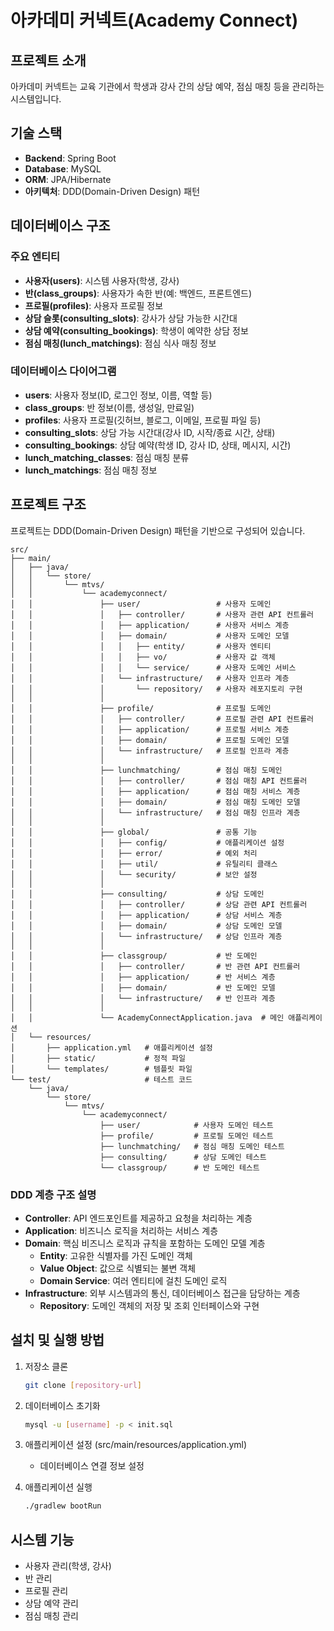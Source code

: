 # 아카데미 커넥트(Academy Connect)

## 프로젝트 소개
아카데미 커넥트는 교육 기관에서 학생과 강사 간의 상담 예약, 점심 매칭 등을 관리하는 시스템입니다.

## 기술 스택
- **Backend**: Spring Boot
- **Database**: MySQL
- **ORM**: JPA/Hibernate
- **아키텍처**: DDD(Domain-Driven Design) 패턴

## 데이터베이스 구조

### 주요 엔티티
- **사용자(users)**: 시스템 사용자(학생, 강사)
- **반(class_groups)**: 사용자가 속한 반(예: 백엔드, 프론트엔드)
- **프로필(profiles)**: 사용자 프로필 정보
- **상담 슬롯(consulting_slots)**: 강사가 상담 가능한 시간대
- **상담 예약(consulting_bookings)**: 학생이 예약한 상담 정보
- **점심 매칭(lunch_matchings)**: 점심 식사 매칭 정보

### 데이터베이스 다이어그램
- **users**: 사용자 정보(ID, 로그인 정보, 이름, 역할 등)
- **class_groups**: 반 정보(이름, 생성일, 만료일)
- **profiles**: 사용자 프로필(깃허브, 블로그, 이메일, 프로필 파일 등)
- **consulting_slots**: 상담 가능 시간대(강사 ID, 시작/종료 시간, 상태)
- **consulting_bookings**: 상담 예약(학생 ID, 강사 ID, 상태, 메시지, 시간)
- **lunch_matching_classes**: 점심 매칭 분류
- **lunch_matchings**: 점심 매칭 정보

## 프로젝트 구조
프로젝트는 DDD(Domain-Driven Design) 패턴을 기반으로 구성되어 있습니다.

```
src/
├── main/
│   ├── java/
│   │   └── store/
│   │       └── mtvs/
│   │           └── academyconnect/
│   │               ├── user/                 # 사용자 도메인
│   │               │   ├── controller/       # 사용자 관련 API 컨트롤러
│   │               │   ├── application/      # 사용자 서비스 계층
│   │               │   ├── domain/           # 사용자 도메인 모델
│   │               │   │   ├── entity/       # 사용자 엔티티
│   │               │   │   ├── vo/           # 사용자 값 객체
│   │               │   │   └── service/      # 사용자 도메인 서비스
│   │               │   └── infrastructure/   # 사용자 인프라 계층
│   │               │       └── repository/   # 사용자 레포지토리 구현
│   │               │
│   │               ├── profile/              # 프로필 도메인
│   │               │   ├── controller/       # 프로필 관련 API 컨트롤러
│   │               │   ├── application/      # 프로필 서비스 계층
│   │               │   ├── domain/           # 프로필 도메인 모델
│   │               │   └── infrastructure/   # 프로필 인프라 계층
│   │               │
│   │               ├── lunchmatching/        # 점심 매칭 도메인
│   │               │   ├── controller/       # 점심 매칭 API 컨트롤러
│   │               │   ├── application/      # 점심 매칭 서비스 계층
│   │               │   ├── domain/           # 점심 매칭 도메인 모델
│   │               │   └── infrastructure/   # 점심 매칭 인프라 계층
│   │               │
│   │               ├── global/               # 공통 기능
│   │               │   ├── config/           # 애플리케이션 설정
│   │               │   ├── error/            # 예외 처리
│   │               │   ├── util/             # 유틸리티 클래스
│   │               │   └── security/         # 보안 설정
│   │               │
│   │               ├── consulting/           # 상담 도메인
│   │               │   ├── controller/       # 상담 관련 API 컨트롤러
│   │               │   ├── application/      # 상담 서비스 계층
│   │               │   ├── domain/           # 상담 도메인 모델
│   │               │   └── infrastructure/   # 상담 인프라 계층
│   │               │
│   │               ├── classgroup/           # 반 도메인
│   │               │   ├── controller/       # 반 관련 API 컨트롤러
│   │               │   ├── application/      # 반 서비스 계층
│   │               │   ├── domain/           # 반 도메인 모델
│   │               │   └── infrastructure/   # 반 인프라 계층
│   │               │
│   │               └── AcademyConnectApplication.java  # 메인 애플리케이션
│   └── resources/
│       ├── application.yml   # 애플리케이션 설정
│       ├── static/           # 정적 파일
│       └── templates/        # 템플릿 파일
└── test/                     # 테스트 코드
    └── java/
        └── store/
            └── mtvs/
                └── academyconnect/
                    ├── user/            # 사용자 도메인 테스트
                    ├── profile/         # 프로필 도메인 테스트
                    ├── lunchmatching/   # 점심 매칭 도메인 테스트
                    ├── consulting/      # 상담 도메인 테스트
                    └── classgroup/      # 반 도메인 테스트
```

### DDD 계층 구조 설명
- **Controller**: API 엔드포인트를 제공하고 요청을 처리하는 계층
- **Application**: 비즈니스 로직을 처리하는 서비스 계층
- **Domain**: 핵심 비즈니스 로직과 규칙을 포함하는 도메인 모델 계층
  - **Entity**: 고유한 식별자를 가진 도메인 객체
  - **Value Object**: 값으로 식별되는 불변 객체
  - **Domain Service**: 여러 엔티티에 걸친 도메인 로직
- **Infrastructure**: 외부 시스템과의 통신, 데이터베이스 접근을 담당하는 계층
  - **Repository**: 도메인 객체의 저장 및 조회 인터페이스와 구현

## 설치 및 실행 방법
1. 저장소 클론
   ```bash
   git clone [repository-url]
   ```

2. 데이터베이스 초기화
   ```bash
   mysql -u [username] -p < init.sql
   ```

3. 애플리케이션 설정 (src/main/resources/application.yml)
   - 데이터베이스 연결 정보 설정

4. 애플리케이션 실행
   ```bash
   ./gradlew bootRun
   ```

## 시스템 기능
- 사용자 관리(학생, 강사)
- 반 관리
- 프로필 관리
- 상담 예약 관리
- 점심 매칭 관리 